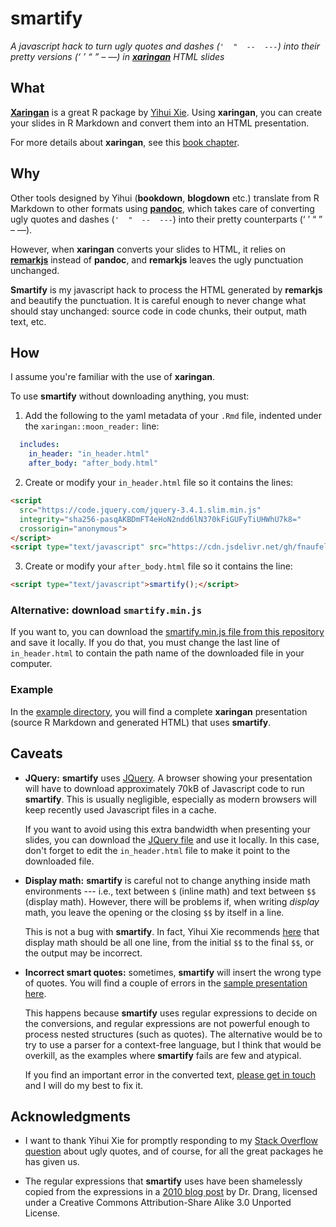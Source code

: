 
# smartify

*A javascript hack to turn ugly quotes and dashes (`'  "  --  ---`) into their pretty versions (‘  ’  “  ”  –  —) in [**xaringan**](https://github.com/yihui/xaringan) HTML slides*

## What

[**Xaringan**](https://github.com/yihui/xaringan) is a great R package by [Yihui Xie](https://yihui.org/). Using **xaringan**, you can create your slides in R Markdown and convert them into an HTML presentation. 

For more details about **xaringan**, see this [book chapter](https://bookdown.org/yihui/rmarkdown/xaringan.html).

## Why

Other tools designed by Yihui (**bookdown**, **blogdown** etc.) translate from R Markdown to other formats using [**pandoc**](https://pandoc.org/), which takes care of converting ugly quotes and dashes (`'  "  --  ---`) into their pretty counterparts (‘  ’  “  ”  –  —).

However, when **xaringan** converts your slides to HTML, it relies on [**remarkjs**](http://remarkjs.com/) instead of **pandoc**, and **remarkjs** leaves the ugly punctuation unchanged.

**Smartify** is my javascript hack to process the HTML generated by **remarkjs** and beautify the punctuation. It is careful enough to never change what should stay unchanged: source code in code chunks, their output, math text, etc.

## How

I assume you're familiar with the use of **xaringan**.

To use **smartify** without downloading anything, you must:


1. Add the following to the yaml metadata of your `.Rmd` file, indented under the `xaringan::moon_reader:` line:

```yaml
  includes:
    in_header: "in_header.html"
    after_body: "after_body.html"
```


2. Create or modify your `in_header.html` file so it contains the lines:

```html
<script
  src="https://code.jquery.com/jquery-3.4.1.slim.min.js"
  integrity="sha256-pasqAKBDmFT4eHoN2ndd6lN370kFiGUFyTiUHWhU7k8="
  crossorigin="anonymous">
</script>
<script type="text/javascript" src="https://cdn.jsdelivr.net/gh/fnaufel/smartify/smartify.min.js"></script>
```


3. Create or modify your `after_body.html` file so it contains the line:

```html
<script type="text/javascript">smartify();</script>
```

### Alternative: download `smartify.min.js`

If you want to, you can download the [smartify.min.js file from this repository](https://cdn.jsdelivr.net/gh/fnaufel/smartify/smartify.min.js) and save it locally. If you do that, you must change the last line of `in_header.html` to contain the path name of the downloaded file in your computer.


### Example

In the [example directory](https://github.com/fnaufel/smartify/tree/master/example), you will find a complete **xaringan** presentation (source R Markdown and generated HTML) that uses **smartify**.


## Caveats

* **JQuery:** **smartify** uses [JQuery](https://jquery.com/). A browser showing your presentation will have to download approximately 70kB of Javascript code to run **smartify**. This is usually negligible, especially as modern browsers will keep recently used Javascript files in a cache.

  If you want to avoid using this extra bandwidth when presenting your slides, you can download the [JQuery file](https://code.jquery.com/jquery-3.4.1.slim.min.js) and use it locally. In this case, don't forget to edit the `in_header.html` file to make it point to the downloaded file.

* **Display math:** **smartify** is careful not to change anything inside math environments --- i.e., text between `$` (inline math) and text between `$$` (display math). However, there will be problems if, when writing *display* math, you leave the opening or the closing `$$` by itself in a line. 

  This is not a bug with **smartify**. In fact, Yihui Xie recommends [here](https://github.com/yihui/xaringan/issues/82#issuecomment-343957854) that display math should be all one line, from the initial `$$` to the final `$$`, or the output may be incorrect.

* **Incorrect smart quotes:** sometimes, **smartify** will insert the wrong type of quotes. You will find a couple of errors in the [sample presentation here](https://github.com/fnaufel/smartify/tree/master/example).

  This happens because **smartify** uses regular expressions to decide on the conversions, and regular expressions are not powerful enough to process nested structures (such as quotes). The alternative would be to try to use a parser for a context-free language, but I think that would be overkill, as the examples where **smartify** fails are few and atypical.
  
  If you find an important error in the converted text, [please get in touch](https://github.com/fnaufel/smartify/issues/new/choose) and I will do my best to fix it.


## Acknowledgments

* I want to thank Yihui Xie for promptly responding to my [Stack Overflow question](https://stackoverflow.com/questions/60922328/why-are-smart-quotes-and-em-dashes-not-appearing-in-xaringan-slides) about ugly quotes, and of course, for all the great packages he has given us.

* The regular expressions that **smartify** uses have been shamelessly copied from the expressions in a [2010 blog post](http://www.leancrew.com/all-this/2010/11/smart-quotes-in-javascript/) by Dr. Drang, licensed under a Creative Commons Attribution-Share Alike 3.0 Unported License.
